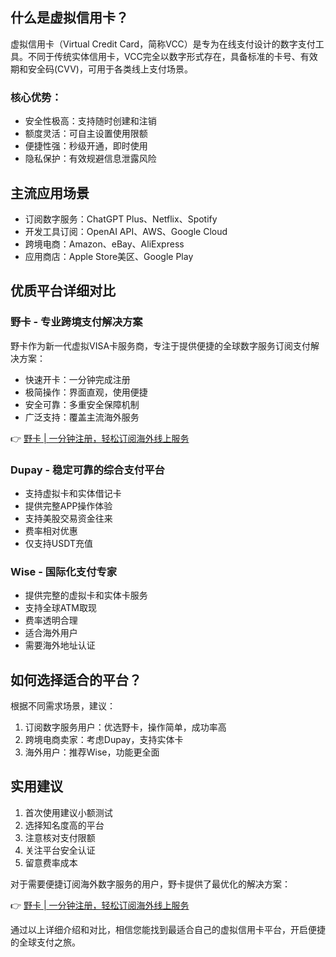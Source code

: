 ## **什么是虚拟信用卡？**

虚拟信用卡（Virtual Credit Card，简称VCC）是专为在线支付设计的数字支付工具。不同于传统实体信用卡，VCC完全以数字形式存在，具备标准的卡号、有效期和安全码(CVV)，可用于各类线上支付场景。

### **核心优势：**

- 安全性极高：支持随时创建和注销
- 额度灵活：可自主设置使用限额
- 便捷性强：秒级开通，即时使用
- 隐私保护：有效规避信息泄露风险

## **主流应用场景**

- 订阅数字服务：ChatGPT Plus、Netflix、Spotify
- 开发工具订阅：OpenAI API、AWS、Google Cloud
- 跨境电商：Amazon、eBay、AliExpress
- 应用商店：Apple Store美区、Google Play

## **优质平台详细对比**

### **野卡 - 专业跨境支付解决方案**

野卡作为新一代虚拟VISA卡服务商，专注于提供便捷的全球数字服务订阅支付解决方案：

- 快速开卡：一分钟完成注册
- 极简操作：界面直观，使用便捷
- 安全可靠：多重安全保障机制
- 广泛支持：覆盖主流海外服务

👉 [野卡 | 一分钟注册，轻松订阅海外线上服务](https://bit.ly/bewildcard)

### **Dupay - 稳定可靠的综合支付平台**

- 支持虚拟卡和实体借记卡
- 提供完整APP操作体验
- 支持美股交易资金往来
- 费率相对优惠
- 仅支持USDT充值

### **Wise - 国际化支付专家**

- 提供完整的虚拟卡和实体卡服务
- 支持全球ATM取现
- 费率透明合理
- 适合海外用户
- 需要海外地址认证

## **如何选择适合的平台？**

根据不同需求场景，建议：

1. 订阅数字服务用户：优选野卡，操作简单，成功率高
2. 跨境电商卖家：考虑Dupay，支持实体卡
3. 海外用户：推荐Wise，功能更全面

## **实用建议**

1. 首次使用建议小额测试
2. 选择知名度高的平台
3. 注意核对支付限额
4. 关注平台安全认证
5. 留意费率成本

对于需要便捷订阅海外数字服务的用户，野卡提供了最优化的解决方案：

👉 [野卡 | 一分钟注册，轻松订阅海外线上服务](https://bit.ly/bewildcard)

通过以上详细介绍和对比，相信您能找到最适合自己的虚拟信用卡平台，开启便捷的全球支付之旅。